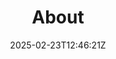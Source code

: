 ---
title: "About"
description: 
date: 2025-02-23T12:46:21Z
image: 
math: 
license: 
hidden: false
comments: true
draft: true
---